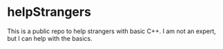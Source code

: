 # helpStrangers
This is a public repo to help strangers with basic C++.  I am not an expert, but I can help with the basics.
